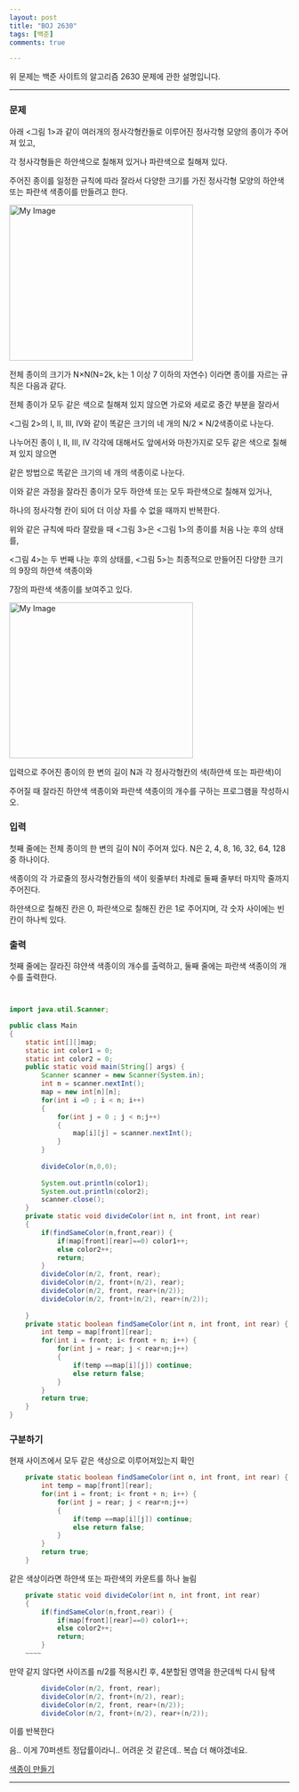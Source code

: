 ```yaml
---
layout: post
title: "BOJ 2630"
tags: [백준]
comments: true

---
```


위 문제는 백준 사이트의 알고리즘 2630 문제에 관한 설명입니다.<br>

---

### 문제

아래 <그림 1>과 같이 여러개의 정사각형칸들로 이루어진 정사각형 모양의 종이가 주어져 있고,

각 정사각형들은 하얀색으로 칠해져 있거나 파란색으로 칠해져 있다.

주어진 종이를 일정한 규칙에 따라 잘라서 다양한 크기를 가진 정사각형 모양의 하얀색 또는 파란색 색종이를 만들려고 한다.

<img src="https://onlinejudgeimages.s3-ap-northeast-1.amazonaws.com/upload/images/bwxBxc7ghGOedQfiT3p94KYj1y9aLR.png" width= "330px" height ="280px" alt="My Image">

전체 종이의 크기가 N×N(N=2k, k는 1 이상 7 이하의 자연수) 이라면 종이를 자르는 규칙은 다음과 같다.

전체 종이가 모두 같은 색으로 칠해져 있지 않으면 가로와 세로로 중간 부분을 잘라서 

<그림 2>의 I, II, III, IV와 같이 똑같은 크기의 네 개의 N/2 × N/2색종이로 나눈다.

나누어진 종이 I, II, III, IV 각각에 대해서도 앞에서와 마찬가지로 모두 같은 색으로 칠해져 있지 않으면

같은 방법으로 똑같은 크기의 네 개의 색종이로 나눈다.

이와 같은 과정을 잘라진 종이가 모두 하얀색 또는 모두 파란색으로 칠해져 있거나,

하나의 정사각형 칸이 되어 더 이상 자를 수 없을 때까지 반복한다.

위와 같은 규칙에 따라 잘랐을 때 <그림 3>은 <그림 1>의 종이를 처음 나눈 후의 상태를,

<그림 4>는 두 번째 나눈 후의 상태를, <그림 5>는 최종적으로 만들어진 다양한 크기의 9장의 하얀색 색종이와

7장의 파란색 색종이를 보여주고 있다.

<img src="https://onlinejudgeimages.s3-ap-northeast-1.amazonaws.com/upload/images/VHJpKWQDv.png" width= "330px" height ="280px" alt="My Image">

입력으로 주어진 종이의 한 변의 길이 N과 각 정사각형칸의 색(하얀색 또는 파란색)이 

주어질 때 잘라진 하얀색 색종이와 파란색 색종이의 개수를 구하는 프로그램을 작성하시오.

### 입력

첫째 줄에는 전체 종이의 한 변의 길이 N이 주어져 있다. N은 2, 4, 8, 16, 32, 64, 128 중 하나이다.

색종이의 각 가로줄의 정사각형칸들의 색이 윗줄부터 차례로 둘째 줄부터 마지막 줄까지 주어진다.

하얀색으로 칠해진 칸은 0, 파란색으로 칠해진 칸은 1로 주어지며, 각 숫자 사이에는 빈칸이 하나씩 있다.

### 출력

첫째 줄에는 잘라진 햐얀색 색종이의 개수를 출력하고, 둘째 줄에는 파란색 색종이의 개수를 출력한다.

```java


import java.util.Scanner;

public class Main
{
	static int[][]map;
	static int color1 = 0;
	static int color2 = 0;
	public static void main(String[] args) {
		Scanner scanner = new Scanner(System.in);
		int n = scanner.nextInt();
		map = new int[n][n];
		for(int i =0 ; i < n; i++)
		{
			for(int j = 0 ; j < n;j++)
			{
				map[i][j] = scanner.nextInt();
			}
		}
		
		divideColor(n,0,0);
		
		System.out.println(color1);
		System.out.println(color2);
		scanner.close();
	}
	private static void divideColor(int n, int front, int rear)
	{
		if(findSameColor(n,front,rear)) {
			if(map[front][rear]==0) color1++;
			else color2++;
			return;
		}
		divideColor(n/2, front, rear);
		divideColor(n/2, front+(n/2), rear);
		divideColor(n/2, front, rear+(n/2));
		divideColor(n/2, front+(n/2), rear+(n/2));
		
	}
	private static boolean findSameColor(int n, int front, int rear) {
		int temp = map[front][rear];
		for(int i = front; i< front + n; i++) {
			for(int j = rear; j < rear+n;j++)
			{
				if(temp ==map[i][j]) continue;
				else return false;
			}
		}
		return true;
	}
}

```
### 구분하기

현재 사이즈에서 모두 같은 색상으로 이루어져있는지 확인
``` java
	private static boolean findSameColor(int n, int front, int rear) {
		int temp = map[front][rear];
		for(int i = front; i< front + n; i++) {
			for(int j = rear; j < rear+n;j++)
			{
				if(temp ==map[i][j]) continue;
				else return false;
			}
		}
		return true;
	}
 ```
 
같은 색상이라면 하얀색 또는 파란색의 카운트를 하나 늘림
```java
	private static void divideColor(int n, int front, int rear)
	{
		if(findSameColor(n,front,rear)) {
			if(map[front][rear]==0) color1++;
			else color2++;
			return;
		}	
    ~~~~
 ```
만약 같지 않다면 사이즈를 n/2를 적용시킨 후, 4분할된 영역을 한군데씩 다시 탐색
```java
		divideColor(n/2, front, rear);
		divideColor(n/2, front+(n/2), rear);
		divideColor(n/2, front, rear+(n/2));
		divideColor(n/2, front+(n/2), rear+(n/2));
```

이를 반복한다

음.. 이게 70퍼센트 정답률이라니.. 어려운 것 같은데.. 복습 더 해야겠네요.

<a href="https://www.acmicpc.net/problem/2630">색종이 만들기</a>

---
